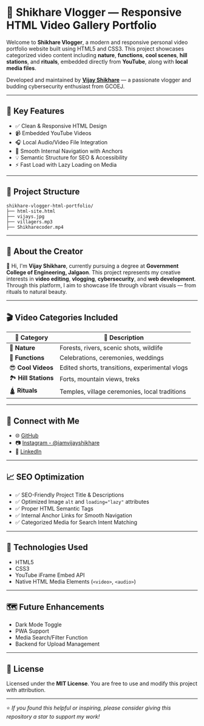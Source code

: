 
# 🎥 Shikhare Vlogger — Responsive HTML Video Gallery Portfolio

Welcome to **Shikhare Vlogger**, a modern and responsive personal video portfolio website built using HTML5 and CSS3. This project showcases categorized video content including **nature**, **functions**, **cool scenes**, **hill stations**, and **rituals**, embedded directly from **YouTube**, along with **local media files**.

Developed and maintained by **[Vijay Shikhare](https://github.com/vijayshikhare)** — a passionate vlogger and budding cybersecurity enthusiast from GCOEJ.

---

## 🚀 Key Features

- ✅ Clean & Responsive HTML Design  
- 📹 Embedded YouTube Videos  
- 🎧 Local Audio/Video File Integration  
- 🔗 Smooth Internal Navigation with Anchors  
- 💡 Semantic Structure for SEO & Accessibility  
- ⚡ Fast Load with Lazy Loading on Media  

---

## 📂 Project Structure

```
shikhare-vlogger-html-portfolio/
├── html-site.html
├── vijays.jpg
├── villagers.mp3
├── Shikharecoder.mp4
```

---

## 🧠 About the Creator

👋 Hi, I'm **Vijay Shikhare**, currently pursuing a degree at **Government College of Engineering, Jalgaon**. This project represents my creative interests in **video editing**, **vlogging**, **cybersecurity**, and **web development**. Through this platform, I aim to showcase life through vibrant visuals — from rituals to natural beauty.

---

## 🎬 Video Categories Included

| 📂 Category         | 📃 Description |
|--------------------|----------------|
| 🌿 **Nature**       | Forests, rivers, scenic shots, wildlife |
| 🎉 **Functions**    | Celebrations, ceremonies, weddings |
| 😎 **Cool Videos**  | Edited shorts, transitions, experimental vlogs |
| 🏞️ **Hill Stations** | Forts, mountain views, treks |
| 🛕 **Rituals**      | Temples, village ceremonies, local traditions |

---

## 🔗 Connect with Me

- 🌐 [GitHub](https://github.com/vijayshikhare)
- 📷 [Instagram - @iamvijayshikhare](https://www.instagram.com/iamvijayshikhare/)
- 💼 [LinkedIn](https://www.linkedin.com/in/vijayshikhare/)

---

## 📈 SEO Optimization

- ✅ SEO-Friendly Project Title & Descriptions  
- ✅ Optimized Image `alt` and `loading="lazy"` attributes  
- ✅ Proper HTML Semantic Tags  
- ✅ Internal Anchor Links for Smooth Navigation  
- ✅ Categorized Media for Search Intent Matching  

---

## 📌 Technologies Used

- HTML5  
- CSS3  
- YouTube iFrame Embed API  
- Native HTML Media Elements (`<video>`, `<audio>`)

---

## 🗺️ Future Enhancements

- Dark Mode Toggle  
- PWA Support  
- Media Search/Filter Function  
- Backend for Upload Management  

---

## 📜 License

Licensed under the **MIT License**. You are free to use and modify this project with attribution.

---

⭐️ *If you found this helpful or inspiring, please consider giving this repository a star to support my work!*
